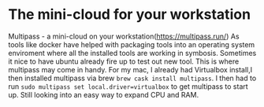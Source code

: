 # The mini-cloud for your workstation

Multipass - a mini-cloud on your workstation(https://multipass.run/) 
As tools like docker have helped with packaging tools into an operating system enviroment
where all the installed tools are working in symbosis. Sometimes it nice to have ubuntu already 
fire up to test out new tool. This is where multipass may come in handy. For my mac, I already 
had Virtualbox install,I then installed multipass via brew `brew cask install multipass`. I then
had to run `sudo multipass set local.driver=virtualbox` to get multipass to start up. Still looking into an easy way to expand CPU and RAM.
